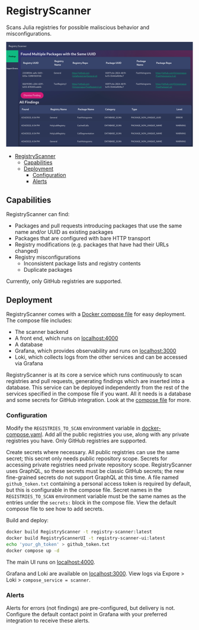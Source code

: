 # RegistryScanner

Scans Julia registries for possible maliscious behavior and misconfigurations.

![](./assets/findings_page.png)

- [RegistryScanner](#registryscanner)
  - [Capabilities](#capabilities)
  - [Deployment](#deployment)
    - [Configuration](#configuration)
    - [Alerts](#alerts)

## Capabilities

RegistryScanner can find:

- Packages and pull requests introducing packages that use the same name and/or UUID as existing packages
- Packages that are configured with bare HTTP transport
- Registry modifications (e.g. packages that have had their URLs changed)
- Registry misconfigurations
  - Inconsistent package lists and registry contents
  - Duplicate packages

Currently, only GitHub registries are supported.

## Deployment

RegistryScanner comes with a [Docker compose file](./docker-compose.yaml) for easy deployment.
The compose file includes:

- The scanner backend
- A front end, which runs on [localhost:4000](http://localhost:4000)
- A database
- Grafana, which provides observability and runs on [localhost:3000](http://localhost:3000)
- Loki, which collects logs from the other services and can be accessed via Grafana

RegistryScanner is at its core a service which runs continuously to scan registries and pull requests, generating findings which are inserted into a database.
This service can be deployed independently from the rest of the services specified in the compose file if you want.
All it needs is a database and some secrets for GitHub integration.
Look at the [compose file](./docker-compose.yaml) for more.

### Configuration

Modify the `REGISTRIES_TO_SCAN` environment variable in [docker-compose.yaml](./docker-compose.yaml).
Add all the public registries you use, along with any private registries you have.
Only GitHub registries are supported.

Create secrets where necessary.
All public registries can use the same secret; this secret only needs public repository scope.
Secrets for accessing private registries need private repository scope.
RegistryScanner uses GraphQL, so these secrets must be classic GitHub secrets; the new fine-grained secrets do not support GraphQL at this time.
A file named `github_token.txt` containing a personal access token is required by default, but this is configurable in the compose file.
Secret names in the `REGISTRIES_TO_SCAN` environment variable must be the same names as the entries under the `secrets:` block in the compose file.
View the default compose file to see how to add secrets.

Build and deploy:

```sh
docker build RegistryScanner -t registry-scanner:latest
docker build RegistryScannerUI -t registry-scanner-ui:latest
echo 'your_gh_token' > github_token.txt
docker compose up -d
```

The main UI runs on [localhost:4000](http://localhost:4000).

Grafana and Loki are available on [localhost:3000](http://localhost:3000).
View logs via Expore > Loki > `compose_service = scanner`.

### Alerts

Alerts for errors (not findings) are pre-configured, but delivery is not.
Configure the default contact point in Grafana with your preferred integration to receive these alerts.
